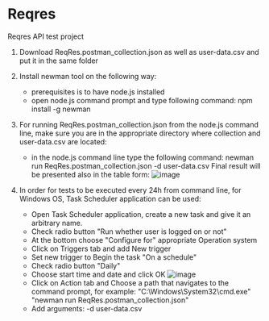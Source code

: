 # Reqres
Reqres API test project

1. Download ReqRes.postman_collection.json as well as user-data.csv and put it in the same folder
2. Install newman tool on the following way:
    - prerequisites is to have node.js installed
    - open node.js command prompt and type following command: npm install -g newman
3. For running ReqRes.postman_collection.json from the node.js command line, make sure you are in the appropriate directory where collection and user-data.csv are located:
    - in the node.js command line type the following command: newman run ReqRes.postman_collection.json -d user-data.csv
Final result will be presented also in the table form:
![image](https://user-images.githubusercontent.com/101990378/159373534-b241f85d-334a-43c6-a92d-c1daafc9c97c.png)

4. In order for tests to be executed every 24h from command line, for Windows OS, Task Scheduler application can be used:
    - Open Task Scheduler application, create a new task and give it an arbitrary name.
    - Check radio button "Run whether user is logged on or not"
    - At the bottom choose "Configure for" appropriate Operation system
    - Click on Triggers tab and add New trigger
    - Set new trigger to Begin the task "On a schedule"
    - Check radio button "Daily"
    - Choose start time and date and click OK
     ![image](https://user-images.githubusercontent.com/101990378/159375216-c03de548-ddbd-4c5b-a9c8-029d735f7962.png)
    - Click on Action tab and Choose a path that navigates to the command prompt, for example: "C:\Windows\System32\cmd.exe" "newman run ReqRes.postman_collection.json"
    - Add arguments:  -d user-data.csv
